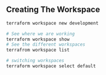 ## Creating The Workspace

```sh
terraform workspace new development
```

```sh
# See where we are working
terraform workspace show
# See the different workspaces
terrafrom workspace list
```

```sh
# switching workspaces
terraform workspace select default
```
